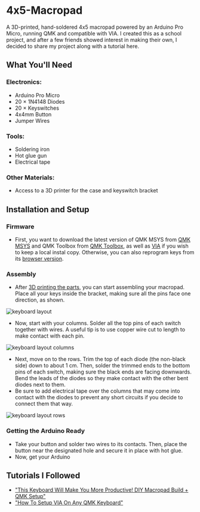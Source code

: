 # 4x5-Macropad

A 3D-printed, hand-soldered 4x5 macropad powered by an Arduino Pro Micro, running QMK and compatible with VIA. I created this as a school project, and after a few friends showed interest in making their own, I decided to share my project along with a tutorial here.

## What You'll Need
### Electronics:
- Arduino Pro Micro
- 20 × 1N4148 Diodes
- 20 × Keyswitches
- 4x4mm Button 
- Jumper Wires
### Tools:
- Soldering iron
- Hot glue gun
- Electrical tape
### Other Materials:
- Access to a 3D printer for the case and keyswitch bracket

## Installation and Setup
### Firmware
- First, you want to download the latest version of QMK MSYS from [QMK MSYS](https://msys.qmk.fm/) and QMK Toolbox from [QMK Toolbox](https://qmk.fm/toolbox), as well as [VIA](https://github.com/cebby2420/via-desktop/releases/tag/v2025.1.13) if you wish to keep a local instal copy. Otherwise, you can also reprogram keys from its [browser version](https://usevia.app/).

### Assembly
- After [3D printing the parts](https://www.printables.com/model/1152899-4x5-macropad), you can start assembling your macropad. Place all your keys inside the bracket, making sure all the pins face one direction, as shown.

![keyboard layout](https://github.com/user-attachments/assets/e7cc85ac-eefe-43d9-b3ad-035709b7a15e)

- Now, start with your columns. Solder all the top pins of each switch together with wires. A useful tip is to use copper wire cut to length to make contact with each pin.

![keyboard layout columns](https://github.com/user-attachments/assets/792591f1-d4b6-48a8-8f89-8eafa6001ea2)

- Next, move on to the rows. Trim the top of each diode (the non-black side) down to about 1 cm. Then, solder the trimmed ends to the bottom pins of each switch, making sure the black ends are facing downwards. Bend the leads of the diodes so they make contact with the other bent diodes next to them.
- Be sure to add electrical tape over the columns that may come into contact with the diodes to prevent any short circuits if you decide to connect them that way.

![keyboard layout rows](https://github.com/user-attachments/assets/7e60f486-a2bd-44f3-a16e-418abe78bc91)
### Getting the Arduino Ready
- Take your button and solder two wires to its contacts. Then, place the button near the designated hole and secure it in place with hot glue.
- Now, get your Arduino

## Tutorials I Followed
- ["This Keyboard Will Make You More Productive! DIY Macropad Build + QMK Setup"](https://www.youtube.com/watch?v=BcXycScePHM)
- ["How To Setup VIA On Any QMK Keyboard"](https://www.youtube.com/watch?v=7d5yzBOup9U)
